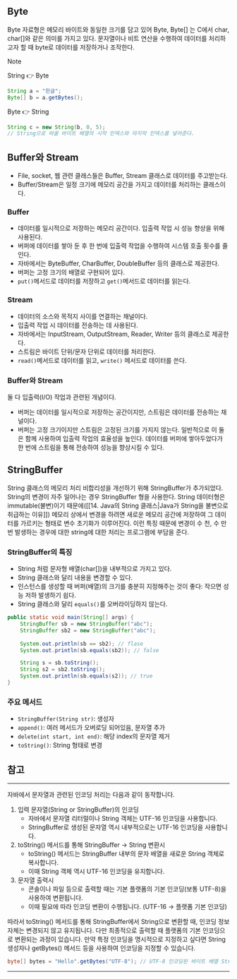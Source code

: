 ## Byte
Byte 자료형은 메모리 바이트와 동일한 크기를 담고 있어 Byte, Byte[] 는 C에서 char, char[]와 같은 의미를 가지고 있다. 문자열이나 비트 연산을 수행하여 데이터를 처리하고자 할 때 byte로 데이터를 저장하거나 조작한다.

> [!Note]
> String 👉 Byte
> ```java
> String a = "한글";
> Byte[] b = a.getBytes();
> ```
> Byte 👉 String
> ```java
> String c = new String(b, 0, 5); 
> // String으로 바꿀 바이트 배열의 시작 인덱스와 마지막 인덱스를 넣어준다.
> ```

## Buffer와 Stream
- File, socket, 웹 관련 클래스들은 Buffer, Stream 클래스로 데이터를 주고받는다.
- Buffer/Stream은 일정 크기에 메모리 공간을 가지고 데이터를 처리하는 클래스이다.
### Buffer
- 데이터를 일시적으로 저장하는 메모리 공간이다. 입출력 작업 시 성능 향상을 위해 사용된다.
- 버퍼에 데이터를 쌓아 둔 후 한 번에 입출력 작업을 수행하여 시스템 호출 횟수를 줄인다.
- 자바에서는 ByteBuffer, CharBuffer, DoubleBuffer 등의 클래스로 제공한다.
- 버퍼는 고정 크기의 배열로 구현되어 있다.
- `put()`메서드로 데이터를 저장하고 `get()`메서드로 데이터를 읽는다.
### Stream
- 데이터의 소스와 목적지 사이를 연결하는 채널이다.
- 입출력 작업 시 데이터를 전송하는 데 사용된다.
- 자바에서는 InputStream, OutputStream, Reader, Writer 등의 클래스로 제공한다.
- 스트림은 바이트 단위/문자 단위로 데이터를 처리한다.
- `read()`메서드로 데이터를 읽고, `write()` 메서드로 데이터를 쓴다.
### Buffer와 Stream
둘 다 입출력(I/O) 작업과 관련된 개념이다.
- 버퍼는 데이터를 일시적으로 저장하는 공간이지만, 스트림은 데이터를 전송하는 채널이다.
- 버퍼는 고정 크기이지만 스트림은 고정된 크기를 가지지 않는다.
일반적으로 이 둘은 함께 사용하여 입출력 작업의 효율성을 높인다. 데이터를 버퍼에 쌓아두었다가 한 번에 스트림을 통해 전송하여 성능을 향상시킬 수 있다.
## StringBuffer
String 클래스의 메모리 처리 비합리성을 개선하기 위해 StringBuffer가 추가되었다. String의 변경이 자주 일어나는 경우 StringBuffer 형을 사용한다.
String 데이터형은 immutable(불변)이기 때문에([[14. Java의 String 클래스|Java가 String을 불변으로 취급하는 이유]]) 메모리 상에서 변경을 하려면 새로운 메모리 공간에 저장하여 그 데이터를 가르키는 형태로 변수 초기화가 이루어진다. 이런 특징 때문에 변경이 수 천, 수 만번 발생하는 경우에 대한 string에 대한 처리는 프로그램에 부담을 준다.
### StringBuffer의 특징
- String 처럼 문자형 배열(char[])을 내부적으로 가지고 있다.
- String 클래스와 달리 내용을 변경할 수 있다.
- 인스턴스를 생성할 때 버퍼(배열)의 크기를 충분히 지정해주는 것이 좋다: 작으면 성능 저하 발생하기 쉽다.
- String 클래스와 달리 `equals()`를 오버라이딩하지 않는다.
```java
public static void main(String[] args) {
	StringBuffer sb = new StringBuffer("abc");
	StringBuffer sb2 = new StringBuffer("abc");
	
	System.out.println(sb == sb2); // flase
	System.out.println(sb.equals(sb2)); // false

	String s = sb.toString();
	String s2 = sb2.toString();
	System.out.println(sb.equals(s2)); // true
}
```
### 주요 메서드
- `StringBuffer(String str)`: 생성자
- `append()`: 여러 메서드가 오버로딩 되어있음, 문자열 추가
- `delete(int start, int end)`: 해당 index의 문자열 제거
- `toString()`: String 형태로 변경

## 참고
-------------------
자바에서 문자열과 관련된 인코딩 처리는 다음과 같이 동작합니다.

1. 입력 문자열(String or StringBuffer)의 인코딩
    - 자바에서 문자열 리터럴이나 String 객체는 UTF-16 인코딩을 사용합니다.
    - StringBuffer로 생성된 문자열 역시 내부적으로는 UTF-16 인코딩을 사용합니다.
2. toString() 메서드를 통해 StringBuffer -> String 변환시
    - toString() 메서드는 StringBuffer 내부의 문자 배열을 새로운 String 객체로 복사합니다.
    - 이때 String 객체 역시 UTF-16 인코딩을 유지합니다.
3. 문자열 출력시
    - 콘솔이나 파일 등으로 출력할 때는 기본 플랫폼의 기본 인코딩(보통 UTF-8)을 사용하여 변환됩니다.
    - 이때 필요에 따라 인코딩 변환이 수행됩니다. (UTF-16 -> 플랫폼 기본 인코딩)

따라서 toString() 메서드를 통해 StringBuffer에서 String으로 변환할 때, 인코딩 정보 자체는 변경되지 않고 유지됩니다. 다만 최종적으로 출력할 때 플랫폼의 기본 인코딩으로 변환되는 과정이 있습니다.
만약 특정 인코딩을 명시적으로 지정하고 싶다면 String 생성자나 getBytes() 메서드 등을 사용하여 인코딩을 지정할 수 있습니다.

```java
byte[] bytes = "Hello".getBytes("UTF-8"); // UTF-8 인코딩된 바이트 배열 String str = new String(bytes, "UTF-8"); // UTF-8 인코딩된 문자열 객체`
```
-------------------